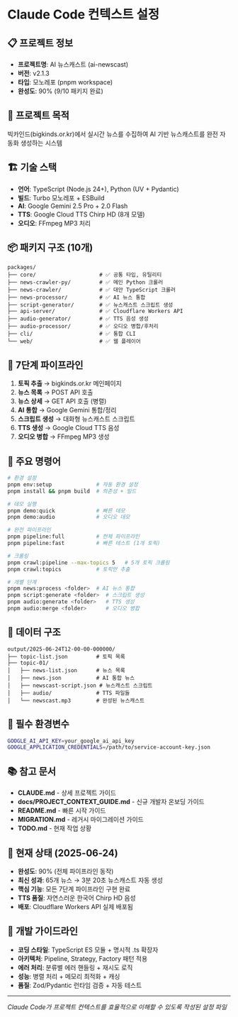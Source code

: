 # Claude Code 컨텍스트 설정

## 📋 프로젝트 정보
- **프로젝트명**: AI 뉴스캐스트 (ai-newscast)
- **버전**: v2.1.3
- **타입**: 모노레포 (pnpm workspace)
- **완성도**: 90% (9/10 패키지 완료)

## 🎯 프로젝트 목적
빅카인드(bigkinds.or.kr)에서 실시간 뉴스를 수집하여 AI 기반 뉴스캐스트를 완전 자동화 생성하는 시스템

## 🏗️ 기술 스택
- **언어**: TypeScript (Node.js 24+), Python (UV + Pydantic)
- **빌드**: Turbo 모노레포 + ESBuild
- **AI**: Google Gemini 2.5 Pro + 2.0 Flash
- **TTS**: Google Cloud TTS Chirp HD (8개 모델)
- **오디오**: FFmpeg MP3 처리

## 📦 패키지 구조 (10개)
```
packages/
├── core/                    # ✅ 공통 타입, 유틸리티
├── news-crawler-py/         # ✅ 메인 Python 크롤러
├── news-crawler/            # ✅ 대안 TypeScript 크롤러
├── news-processor/          # ✅ AI 뉴스 통합
├── script-generator/        # ✅ 뉴스캐스트 스크립트 생성
├── api-server/              # ✅ Cloudflare Workers API
├── audio-generator/         # ✅ TTS 음성 생성
├── audio-processor/         # ✅ 오디오 병합/후처리
├── cli/                     # ✅ 통합 CLI
└── web/                     # ✅ 웹 플레이어
```

## 🔄 7단계 파이프라인
1. **토픽 추출** → bigkinds.or.kr 메인페이지
2. **뉴스 목록** → POST API 호출
3. **뉴스 상세** → GET API 호출 (병렬)
4. **AI 통합** → Google Gemini 통합/정리
5. **스크립트 생성** → 대화형 뉴스캐스트 스크립트
6. **TTS 생성** → Google Cloud TTS 음성
7. **오디오 병합** → FFmpeg MP3 생성

## 🚀 주요 명령어
```bash
# 환경 설정
pnpm env:setup              # 자동 환경 설정
pnpm install && pnpm build  # 의존성 + 빌드

# 데모 실행
pnpm demo:quick             # 빠른 데모
pnpm demo:audio             # 오디오 데모

# 완전 파이프라인
pnpm pipeline:full          # 전체 파이프라인
pnpm pipeline:fast          # 빠른 테스트 (1개 토픽)

# 크롤링
pnpm crawl:pipeline --max-topics 5   # 5개 토픽 크롤링
pnpm crawl:topics           # 토픽만 추출

# 개별 단계
pnpm news:process <folder>  # AI 뉴스 통합
pnpm script:generate <folder>  # 스크립트 생성
pnpm audio:generate <folder>   # TTS 생성
pnpm audio:merge <folder>      # 오디오 병합
```

## 📁 데이터 구조
```
output/2025-06-24T12-00-00-000000/
├── topic-list.json         # 토픽 목록
├── topic-01/
│   ├── news-list.json      # 뉴스 목록
│   ├── news.json           # AI 통합 뉴스
│   ├── newscast-script.json # 뉴스캐스트 스크립트
│   ├── audio/              # TTS 파일들
│   └── newscast.mp3        # 완성된 뉴스캐스트
```

## 🔑 필수 환경변수
```bash
GOOGLE_AI_API_KEY=your_google_ai_api_key
GOOGLE_APPLICATION_CREDENTIALS=/path/to/service-account-key.json
```

## 📚 참고 문서
- **CLAUDE.md** - 상세 프로젝트 가이드
- **docs/PROJECT_CONTEXT_GUIDE.md** - 신규 개발자 온보딩 가이드
- **README.md** - 빠른 시작 가이드
- **MIGRATION.md** - 레거시 마이그레이션 가이드
- **TODO.md** - 현재 작업 상황

## 🎯 현재 상태 (2025-06-24)
- **완성도**: 90% (전체 파이프라인 동작)
- **최신 성과**: 65개 뉴스 → 3분 20초 뉴스캐스트 자동 생성
- **핵심 기능**: 모든 7단계 파이프라인 구현 완료
- **TTS 품질**: 자연스러운 한국어 Chirp HD 음성
- **배포**: Cloudflare Workers API 실제 배포됨

## 🔧 개발 가이드라인
- **코딩 스타일**: TypeScript ES 모듈 + 명시적 .ts 확장자
- **아키텍처**: Pipeline, Strategy, Factory 패턴 적용
- **에러 처리**: 분류별 에러 핸들링 + 재시도 로직
- **성능**: 병렬 처리 + 메모리 최적화 + 캐싱
- **품질**: Zod/Pydantic 런타임 검증 + 자동 테스트

---
*Claude Code가 프로젝트 컨텍스트를 효율적으로 이해할 수 있도록 작성된 설정 파일*